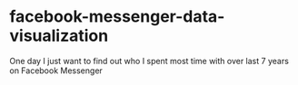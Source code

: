 # facebook-messenger-data-visualization
One day I just want to find out who I spent most time with over last 7 years on Facebook Messenger
